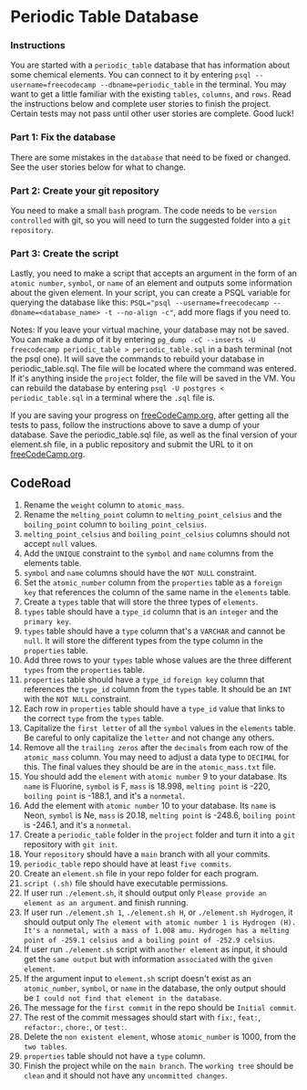 # Periodic Table Database

### Instructions
You are started with a `periodic_table` database that has information about some chemical elements. You can connect to it by entering `psql --username=freecodecamp --dbname=periodic_table` in the terminal. You may want to get a little familiar with the existing `tables`, `columns`, and `rows`. Read the instructions below and complete user stories to finish the project. Certain tests may not pass until other user stories are complete. Good luck!

### Part 1: Fix the database

There are some mistakes in the `database` that need to be fixed or changed. See the user stories below for what to change.

### Part 2: Create your git repository

You need to make a small `bash` program. The code needs to be `version controlled` with git, so you will need to turn the suggested folder into a `git repository`.

### Part 3: Create the script

Lastly, you need to make a script that accepts an argument in the form of an `atomic number`, `symbol`, or `name` of an element and outputs some information about the given element. In your script, you can create a PSQL variable for querying the database like this: `PSQL="psql --username=freecodecamp --dbname=<database_name> -t --no-align -c"`, add more flags if you need to.

Notes:
If you leave your virtual machine, your database may not be saved. You can make a dump of it by entering `pg_dump -cC --inserts -U freecodecamp periodic_table > periodic_table.sql` in a bash terminal (not the psql one). It will save the commands to rebuild your database in periodic_table.sql. The file will be located where the command was entered. If it's anything inside the `project` folder, the file will be saved in the VM. You can rebuild the database by entering `psql -U postgres < periodic_table.sql` in a terminal where the `.sql` file is.

If you are saving your progress on [freeCodeCamp.org](https://www.freecodecamp.org/), after getting all the tests to pass, follow the instructions above to save a dump of your database. Save the periodic_table.sql file, as well as the final version of your element.sh file, in a public repository and submit the URL to it on [freeCodeCamp.org](https://www.freecodecamp.org/).

## CodeRoad
1. Rename the `weight` column to `atomic_mass`.
2. Rename the `melting_point` column to `melting_point_celsius` and the `boiling_point` column to `boiling_point_celsius`.
3. `melting_point_celsius` and `boiling_point_celsius` columns should not accept `null` values.
4. Add the `UNIQUE` constraint to the `symbol` and `name` columns from the elements table.
5. `symbol` and `name` columns should have the `NOT NULL` constraint.
6. Set the `atomic_number` column from the `properties` table as a `foreign key` that references the column of the same name in the `elements` table.
7. Create a `types` table that will store the three types of `elements`.
8. `types` table should have a `type_id` column that is an `integer` and the `primary key`.
9. `types` table should have a `type` column that's a `VARCHAR` and cannot be `null`. It will store the different types from the type column in the `properties` table.
10. Add three rows to your `types` table whose values are the three different `types` from the `properties` table.
11. `properties` table should have a `type_id` `foreign key` column that references the `type_id` column from the `types` table. It should be an `INT` with the `NOT NULL` constraint.
12. Each row in `properties` table should have a `type_id` value that links to the correct `type` from the `types` table.
13. Capitalize the `first letter` of all the `symbol` values in the `elements` table. Be careful to only capitalize the `letter` and not change any others.
14. Remove all the `trailing zeros` after the `decimals` from each row of the `atomic_mass` column. You may need to adjust a data type to `DECIMAL` for this. The final values they should be are in the `atomic_mass.txt` file.
15. You should add the `element` with `atomic number` 9 to your database. Its `name` is Fluorine, `symbol` is F, `mass` is 18.998, `melting point` is -220, `boiling point` is -188.1, and it's a `nonmetal`.
16. Add the element with `atomic number` 10 to your database. Its `name` is Neon, `symbol` is Ne, `mass` is 20.18, `melting point` is -248.6, `boiling point` is -246.1, and it's a `nonmetal`.
17. Create a `periodic_table` folder in the `project` folder and turn it into a `git` repository with `git init`.
18. Your `repository` should have a `main` branch with all your commits.
19. `periodic_table` repo should have at least `five commits`.
20. Create an `element.sh` file in your repo folder for each program.
21. `script (.sh)` file should have executable permissions.
22. If user run `./element.sh`, it should output only `Please provide an element as an argument`. and finish running.
23. If user run `./element.sh 1`, `./element.sh H`, or `./element.sh Hydrogen`, it should output only `The element with atomic number 1 is Hydrogen (H). It's a nonmetal, with a mass of 1.008 amu. Hydrogen has a melting point of -259.1 celsius and a boiling point of -252.9 celsius`.
24. If user run `./element.sh` script with `another element` as input, it should get the `same output` but with information `associated` with the `given element`.
25. If the argument input to `element.sh` script doesn't exist as an `atomic_number`, `symbol`, or `name` in the database, the only output should be `I could not find that element in the database`.
26. The message for the `first commit` in the repo should be `Initial commit`.
27. The rest of the commit messages should start with `fix:`, `feat:`, `refactor:`, `chore:`, or `test:`.
28. Delete the `non existent element`, whose `atomic_number` is 1000, from the `two tables`.
29. `properties` table should not have a `type` column.
30. Finish the project while on the `main branch`. The `working tree` should be `clean` and it should not have any `uncommitted changes`.
